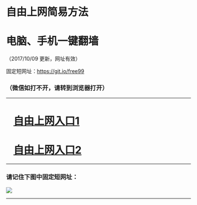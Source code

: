 ﻿# 自由上网简易方法

# 电脑、手机一键翻墙

（2017/10/09 更新，网址有效）

固定短网址：https://git.io/free99

### （微信如打不开，请转到浏览器打开）


***





# &nbsp;&nbsp; <a href="http://ft2390421652.fwq-tz-1001.info/fwqtz01.html?t=100900125207 " target="_blank">自由上网入口1</a>
# &nbsp;&nbsp; <a href="http://ft1295010238.fwq-tz-1002.info/fwqtz02.html?t=10090019252 " target="_blank">自由上网入口2</a>
***

### 请记住下图中固定短网址：

<img src="https://s3-us-west-2.amazonaws.com/fwq-1001/yjfq-20170905okok.png" /> 


***

